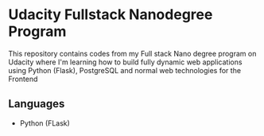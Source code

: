 # Udacity Fullstack Nanodegree Program

This repository contains codes from my Full stack Nano degree program on Udacity where I'm learning how to build fully dynamic web applications using Python (Flask), PostgreSQL and normal web technologies for the Frontend
## Languages

- Python (FLask)
